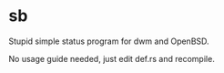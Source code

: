 # sb

Stupid simple status program for dwm and OpenBSD.

No usage guide needed, just edit def.rs and recompile.

